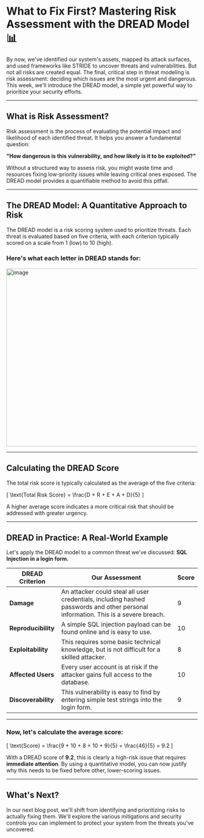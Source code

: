 # What to Fix First? Mastering Risk Assessment with the DREAD Model 📊

By now, we've identified our system's assets, mapped its attack surfaces, and used frameworks like STRIDE to uncover threats and vulnerabilities. But not all risks are created equal. The final, critical step in threat modeling is risk assessment: deciding which issues are the most urgent and dangerous. This week, we'll introduce the DREAD model, a simple yet powerful way to prioritize your security efforts.

---

## What is Risk Assessment?

Risk assessment is the process of evaluating the potential impact and likelihood of each identified threat. It helps you answer a fundamental question:  

**"How dangerous is this vulnerability, and how likely is it to be exploited?"**

Without a structured way to assess risk, you might waste time and resources fixing low-priority issues while leaving critical ones exposed. The DREAD model provides a quantifiable method to avoid this pitfall.

---

## The DREAD Model: A Quantitative Approach to Risk

The DREAD model is a risk scoring system used to prioritize threats. Each threat is evaluated based on five criteria, with each criterion typically scored on a scale from 1 (low) to 10 (high).

### Here's what each letter in DREAD stands for:

<img width="1535" height="468" alt="image" src="https://github.com/user-attachments/assets/c9b65a5c-1af2-469e-913c-12f2073cf375" />


---

## Calculating the DREAD Score

The total risk score is typically calculated as the average of the five criteria:

\[
\text{Total Risk Score} = \frac{D + R + E + A + D}{5}
\]

A higher average score indicates a more critical risk that should be addressed with greater urgency.

---

## DREAD in Practice: A Real-World Example

Let's apply the DREAD model to a common threat we've discussed: **SQL Injection in a login form.**

| **DREAD Criterion** | **Our Assessment**                                                                                   | **Score** |
|----------------------|-----------------------------------------------------------------------------------------------------|-----------|
| **Damage**           | An attacker could steal all user credentials, including hashed passwords and other personal information. This is a severe breach. | 9 |
| **Reproducibility**  | A simple SQL injection payload can be found online and is easy to use.                              | 10 |
| **Exploitability**   | This requires some basic technical knowledge, but is not difficult for a skilled attacker.          | 8 |
| **Affected Users**   | Every user account is at risk if the attacker gains full access to the database.                    | 10 |
| **Discoverability**  | This vulnerability is easy to find by entering simple test strings into the login form.             | 9 |

---

### Now, let's calculate the average score:

\[
\text{Score} = \frac{9 + 10 + 8 + 10 + 9}{5} = \frac{46}{5} = 9.2
\]

With a DREAD score of **9.2**, this is clearly a high-risk issue that requires **immediate attention**. By using a quantitative model, you can now justify why this needs to be fixed before other, lower-scoring issues.

---

## What's Next?

In our next blog post, we'll shift from identifying and prioritizing risks to actually fixing them. We'll explore the various mitigations and security controls you can implement to protect your system from the threats you've uncovered.
